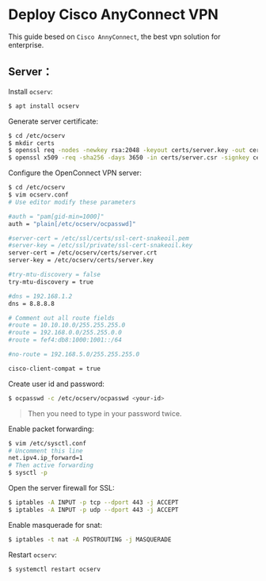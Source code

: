 # Deploy Cisco AnyConnect VPN

This guide besed on `Cisco AnnyConnect`, the best vpn solution for enterprise.

## Server：

Install `ocserv`:

```bash
$ apt install ocserv
```

Generate server certificate:

```bash
$ cd /etc/ocserv
$ mkdir certs
$ openssl req -nodes -newkey rsa:2048 -keyout certs/server.key -out certs/server.csr -subj "/C=/ST=/L=/O=/OU=/CN=mycn"
$ openssl x509 -req -sha256 -days 3650 -in certs/server.csr -signkey certs/server.key -out certs/server.crt
```

Configure the OpenConnect VPN server:

```bash
$ cd /etc/ocserv
$ vim ocserv.conf
# Use editor modify these parameters

#auth = "pam[gid-min=1000]"
auth = "plain[/etc/ocserv/ocpasswd]"

#server-cert = /etc/ssl/certs/ssl-cert-snakeoil.pem
#server-key = /etc/ssl/private/ssl-cert-snakeoil.key
server-cert = /etc/ocserv/certs/server.crt
server-key = /etc/ocserv/certs/server.key

#try-mtu-discovery = false
try-mtu-discovery = true

#dns = 192.168.1.2
dns = 8.8.8.8

# Comment out all route fields
#route = 10.10.10.0/255.255.255.0
#route = 192.168.0.0/255.255.0.0
#route = fef4:db8:1000:1001::/64

#no-route = 192.168.5.0/255.255.255.0

cisco-client-compat = true
```

Create user id and password:

```bash
$ ocpasswd -c /etc/ocserv/ocpasswd <your-id>
```

> Then you need to type in your password twice.

Enable packet forwarding:

```bash
$ vim /etc/sysctl.conf
# Uncomment this line
net.ipv4.ip_forward=1
# Then active forwarding
$ sysctl -p
```

Open the server firewall for SSL:

```bash
$ iptables -A INPUT -p tcp --dport 443 -j ACCEPT
$ iptables -A INPUT -p udp --dport 443 -j ACCEPT
```

Enable masquerade for snat:

```bash
$ iptables -t nat -A POSTROUTING -j MASQUERADE
```

Restart `ocserv`:

```bash
$ systemctl restart ocserv
```

